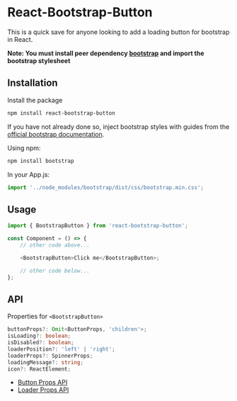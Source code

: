 # React-Bootstrap-Button

This is a quick save for anyone looking to add a loading button for bootstrap in React.

**Note: You must install peer dependency [bootstrap](https://www.npmjs.com/package/bootstrap) and import the bootstrap stylesheet**

## Installation

Install the package

```bash
npm install react-bootstrap-button
```

If you have not already done so, inject bootstrap styles with guides from the [official bootstrap documentation](https://getbootstrap.com/docs/5.1/getting-started/introduction/).

Using npm:

```bash
npm install bootstrap
```

In your App.js:

```javascript
import '../node_modules/bootstrap/dist/css/bootstrap.min.css';
```

## Usage

```javascript
import { BootstrapButton } from 'react-bootstrap-button';

const Component = () => {
	// other code above...

	<BootstrapButton>Click me</BootstrapButton>;

	// other code below...
};
```

## API

Properties for `<BootstrapButton>`

```typescript
buttonProps?: Omit<ButtonProps, 'children'>;
isLoading?: boolean;
isDisabled?: boolean;
loaderPosition?: 'left' | 'right';
loaderProps?: SpinnerProps;
loadingMessage?: string;
icon?: ReactElement;
```

- [Button Props API](https://react-bootstrap.github.io/components/buttons/#button-props)
- [Loader Props API](https://react-bootstrap.github.io/components/spinners/#spinner-props)
